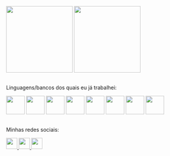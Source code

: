 <div>
  <img height='180px' src='https://github-readme-stats.vercel.app/api?username=luizacastelar&count_private=true&show_icons=true&theme=moltack&hide_rank=true&include_all_commits=true'>
  
  <img height='180px' src='https://github-readme-stats.vercel.app/api/top-langs/?username=luizacastelar&theme=moltack'>
</div>
    
##   
    
<div>
  <p> Linguagens/bancos dos quais eu já trabalhei: </p>
  
  <img height='50px' src="https://cdn.jsdelivr.net/gh/devicons/devicon/icons/javascript/javascript-original.svg" />
  <img height='50px' src="https://cdn.jsdelivr.net/gh/devicons/devicon/icons/html5/html5-original.svg" />
  <img height='50px' src="https://cdn.jsdelivr.net/gh/devicons/devicon/icons/css3/css3-original.svg" />
  <img height='50px' src="https://cdn.jsdelivr.net/gh/devicons/devicon/icons/bootstrap/bootstrap-original.svg" />
  <img height='50px' src="https://cdn.jsdelivr.net/gh/devicons/devicon/icons/mysql/mysql-original.svg" />
  <img height='50px' src="https://cdn.jsdelivr.net/gh/devicons/devicon/icons/python/python-original.svg"/>
  <img height='50px' src="https://cdn.jsdelivr.net/gh/devicons/devicon/icons/jquery/jquery-original.svg" />
  <img height='50px' src="https://cdn.jsdelivr.net/gh/devicons/devicon/icons/php/php-original.svg" />             
 </div>

##

 <div>
  <p> Minhas redes sociais: </p>
  
  <a href='https://www.linkedin.com/in/luizarodrigues399' target='_blank'>
    <img height='30px' src='https://img.shields.io/badge/LinkedIn-0077B5?style=for-the-badge&logo=linkedin&logoColor=white'>
  </a>
  
  <a href='https://stackoverflow.com/users/5717639/luiza-rodrigues' target='_blank'>
    <img height='30px' src='https://img.shields.io/badge/Stack_Overflow-FE7A16?style=for-the-badge&logo=stack-overflow&logoColor=white'>
  </a>
  
  <a href='mailto:luiza.castelar@sga.pucminas.br' target='_blank'>
    <img height='30px' src='https://img.shields.io/badge/Gmail-D14836?style=for-the-badge&logo=gmail&logoColor=white'>
  </a>
  
  
